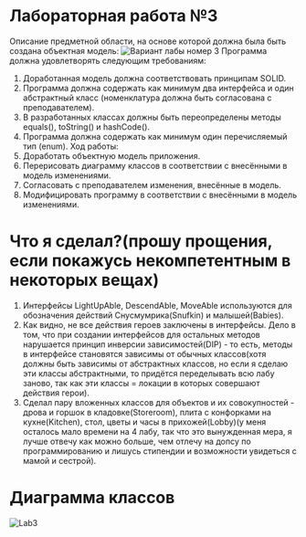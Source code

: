 # Лабораторная работа №3
Описание предметной области, на основе которой должна была быть создана объектная модель:
![Вариант лабы номер 3](https://github.com/TheIrishMan05/ITMO-Labs-Programming/assets/143895718/d8282856-e1c0-4075-a4c1-67279af8f949)
Программа должна удовлетворять следующим требованиям:
1. Доработанная модель должна соответствовать принципам SOLID.
2. Программа должна содержать как минимум два интерфейса и один абстрактный класс (номенклатура должна быть согласована с преподавателем).
3. В разработанных классах должны быть переопределены методы equals(), toString() и hashCode().
4. Программа должна содержать как минимум один перечисляемый тип (enum).
Ход работы:
1. Доработать объектную модель приложения.
2. Перерисовать диаграмму классов в соответствии с внесёнными в модель изменениями.
3. Согласовать с преподавателем изменения, внесённые в модель.
4. Модифицировать программу в соответствии с внесёнными в модель изменениями.
# Что я сделал?(прошу прощения, если покажусь некомпетентным в некоторых вещах)
1. Интерфейсы LightUpAble, DescendAble, MoveAble используются для обозначения действий Снусмумрика(Snufkin) и малышей(Babies).
2. Как видно, не все действия героев заключены в интерфейсы. Дело в том, что при создании интерфейсов для остальных методов нарушается принцип инверсии зависимостей(DIP) - то есть, методы в интерфейсе становятся зависимы от обычных классов(хотя должны быть зависимы от абстрактных классов, но если я сделаю эти классы абстрактными, то придётся переделывать всю лабу заново, так как эти классы = локации в которых совершают действия герои).
3. Сделал пару вложенных классов для объектов и их совокупностей - дрова и горшок в кладовке(Storeroom), плита с конфорками на кухне(Kitchen), стол, цветы и часы в прихожей(Lobby)(у меня осталось мало времени на 4 лабу, так что это вынужденная мера, я лучше отвечу как можно больше, чем отлечу на допсу по программированию и лишусь стипендии и возможности увидеться с мамой и сестрой).
# Диаграмма классов
![Lab3](https://github.com/TheIrishMan05/ITMO-Labs-Programming/assets/143895718/a05af426-d111-4773-9216-5b73759f87ea)


